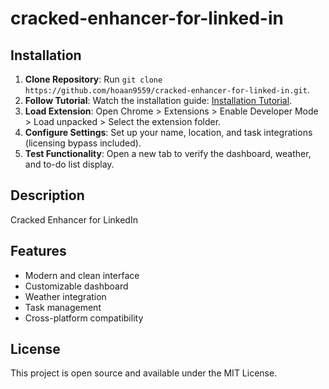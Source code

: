 # cracked-enhancer-for-linked-in

## Installation
1. **Clone Repository**: Run `git clone https://github.com/hoaan9559/cracked-enhancer-for-linked-in.git`.
2. **Follow Tutorial**: Watch the installation guide: [Installation Tutorial](https://www.youtube.com/watch?v=yVvvA8kaIuk).
3. **Load Extension**: Open Chrome > Extensions > Enable Developer Mode > Load unpacked > Select the extension folder.
4. **Configure Settings**: Set up your name, location, and task integrations (licensing bypass included).
5. **Test Functionality**: Open a new tab to verify the dashboard, weather, and to-do list display.

## Description
Cracked Enhancer for LinkedIn

## Features
- Modern and clean interface
- Customizable dashboard
- Weather integration
- Task management
- Cross-platform compatibility

## License
This project is open source and available under the MIT License.